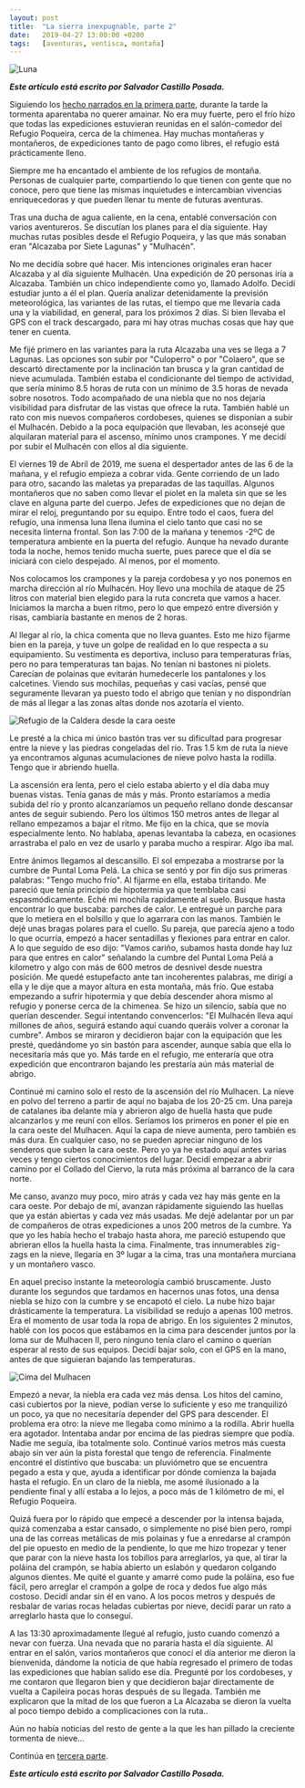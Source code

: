 ```yaml
---
layout: post
title:  "La sierra inexpugnable, parte 2"
date:   2019-04-27 13:00:00 +0200
tags:	[aventuras, ventisca, montaña]
---
```


![Luna][luna]

**_Este artículo está escrito por Salvador Castillo Posada._**

Siguiendo los [hecho narrados en la primera parte][pt1], durante la tarde la
tormenta aparentaba no querer amainar. No era muy fuerte,
pero el frío hizo que todas las expediciones estuvieran reunidas en el
salón-comedor del Refugio Poqueira, cerca de la chimenea. Hay muchas
montañeras y montañeros, de expediciones tanto de pago como libres, el refugio
está prácticamente lleno.

Siempre me ha encantado el ambiente de los refugios de montaña. Personas de
cualquier parte, compartiendo lo que tienen con gente que no conoce, pero que
tiene las mismas inquietudes e intercambian vivencias enriquecedoras y que
pueden llenar tu mente de futuras aventuras.

<!--more-->

Tras una ducha de agua caliente, en la cena, entablé conversación con varios
aventureros. Se discutían los planes para el día siguiente. Hay muchas rutas
posibles desde el Refugio Poqueira, y las que más sonaban eran "Alcazaba por
Siete Lagunas" y "Mulhacén".

No me decidía sobre qué hacer. Mis intenciones originales eran hacer Alcazaba
y al día siguiente Mulhacén. Una expedición de 20 personas iría a Alcazaba.
También un chico independiente como yo, llamado Adolfo. Decidí estudiar junto a
él el plan. Quería analizar detenidamente la previsión meteorológica, las
variantes de las rutas, el tiempo que me llevaría cada una y la viabilidad, en
general, para los próximos 2 días.
Si bien llevaba el GPS con el track descargado, para mi hay otras muchas cosas
que hay que tener en cuenta.

Me fijé primero en las variantes para la ruta Alcazaba una ves se llega a 7
Lagunas. Las opciones son subir por "Culoperro" o por "Colaero", que se
descartó directamente por la inclinación tan brusca y la gran cantidad de
nieve acumulada. También estaba el condicionante del tiempo de actividad, que
sería mínimo 8.5 horas de ruta con un mínimo de 3.5 horas de nevada sobre
nosotros. Todo acompañado de una niebla que no nos dejaría visibilidad para
disfrutar de las vistas que ofrece la ruta.
­
También hablé un rato con mis nuevos compañeros cordobeses, quienes se
disponían a subir el Mulhacén. Debido a la poca equipación que llevaban, les
aconsejé que alquilaran material para el ascenso, mínimo unos crampones. Y me
decidí por subir el Mulhacén con ellos al día siguiente.

El viernes 19 de Abril de 2019, me suena el despertador antes de las 6 de la
mañana, y el refugio empieza a cobrar vida. Gente corriendo de un lado para
otro, sacando las maletas ya preparadas de las taquillas. Algunos montañeros
que no saben como llevar el piolet en la maleta sin que se les clave en alguna
parte del cuerpo. Jefes de expediciones que no dejan de mirar el reloj,
preguntando por su equipo. Entre todo el caos, fuera del refugio, una inmensa
luna llena ilumina el cielo tanto que casi no se necesita linterna frontal.
Son las 7:00 de la mañana y tenemos -2ºC de temperatura ambiente en la puerta
del refugio. Aunque ha nevado durante toda la noche, hemos tenido mucha suerte,
pues parece que el día se iniciará con cielo despejado. Al menos, por el
momento.

Nos colocamos los crampones y la pareja cordobesa y yo nos ponemos en marcha
dirección al río Mulhacén. Hoy llevo una mochila de ataque de 25 litros con
material bien elegido para la ruta concreta que vamos a hacer. Iniciamos la
marcha a buen ritmo, pero lo que empezó entre diversión y risas, cambiaría
bastante en menos de 2 horas.

Al llegar al río, la chica comenta que no lleva guantes. Esto me hizo fijarme
bien en la pareja, y tuve un golpe de realidad en lo que respecta a su
equipamiento. Su vestimenta es deportiva, incluso para temperaturas frías, pero
no para temperaturas tan bajas. No tenían ni bastones ni piolets. Carecían de
polainas que evitarán humedecerle los pantalones y los calcetines. Viendo sus
mochilas, pequeñas y casi vacías, pensé que seguramente llevaran ya puesto todo
el abrigo que tenían y no dispondrían de más al llegar a las zonas altas donde
nos azotaría el viento. 

![Refugio de la Caldera desde la cara oeste][refugio]

Le presté a la chica mi único bastón tras ver su dificultad para progresar
entre la nieve y las piedras congeladas del río. Tras 1.5 km de ruta la nieve
ya encontramos algunas acumulaciones de nieve polvo hasta la rodilla. Tengo
que ir abriendo huella.

La ascensión era lenta, pero el cielo estaba abierto y el día daba muy buenas
vistas. Tenía ganas de más y más. Pronto estaríamos a media subida del río y
pronto alcanzaríamos un pequeño rellano donde descansar antes de seguir
subiendo. Pero los últimos 150 metros antes de llegar al rellano empezamos a
bajar el ritmo. Me fijo en la chica, que se movía especialmente lento. No
hablaba, apenas levantaba la cabeza, en ocasiones arrastraba el palo en vez de
usarlo y paraba mucho a respirar. Algo iba mal.

Entre ánimos llegamos al descansillo. El sol empezaba a mostrarse por la cumbre
de Puntal Loma Pelá. La chica se sentó y por fin dijo sus primeras palabras:
"Tengo mucho frío". Al fijarme en ella, estaba tiritando. Me pareció que tenía
principio de hipotermia ya que temblaba casi espasmódicamente. Eché mi mochila
rapidamente al suelo. Busque hasta encontrar lo que buscaba: parches de calor.
Le entregué un parche para que lo metiera en el bolsillo y que lo agarrara con
las manos. También le dejé unas bragas polares para el cuello.
Su pareja, que parecía ajeno a todo lo que ocurría, empezó a hacer sentadillas
y flexiones para entrar en calor. A lo que seguido de eso dijo: "Vamos cariño,
subamos hasta donde hay luz para que entres en calor" señalando la cumbre del
Puntal Loma Pelá a kilometro y algo con más de 600 metros de desnivel desde
nuestra posición. Me quedé estupefacto ante tan incoherentes palabras, me
dirigí a ella y le dije que a mayor altura en esta montaña, más frío. Que
estaba empezando a sufrir hipotermia y que debía descender ahora mismo al
refugio y ponerse cerca de la chimenea. Se hizo un silencio, sabía que no
querían descender. Seguí intentando convencerlos: "El Mulhacén lleva aquí
millones de años, seguirá estando aquí cuando queráis volver a coronar la
cumbre". Ambos se miraron y decidieron bajar con la equipación que les presté,
quedándome yo sin bastón para ascender, aunque sabía que ella lo necesitaría
más que yo. Más tarde en el refugio, me enteraría que otra expedición que
encontraron bajando les prestaría aún más material de abrigo.

Continué mi camino solo el resto de la ascensión del río Mulhacen. La nieve
en polvo del terreno a partir de aquí no bajaba de los 20-25 cm. Una pareja
de catalanes iba delante mía y abrieron algo de huella hasta que pude
alcanzarlos y me reuní con ellos.
Seríamos los primeros en poner el pie en la cara oeste del Mulhacen.
Aquí la capa de nieve aumenta, pero también es más dura. En cualquier caso,
no se pueden apreciar ninguno de los senderos que suben la cara oeste. Pero yo
ya he estado aquí antes varias veces y tengo ciertos conocimientos del lugar.
Decidí empezar a abrir camino por el Collado del Ciervo, la ruta más próxima al
barranco de la cara norte.

Me canso, avanzo muy poco, miro atrás y cada vez hay más gente en la cara
oeste. Por debajo de mí, avanzan rápidamente siguiendo las huellas que ya están
abiertas y cada vez más usadas. Me dejé adelantar por un par de compañeros de
otras expediciones a unos 200 metros de la cumbre. Ya que yo les había hecho el
trabajo hasta ahora, me pareció estupendo que abrieran ellos la huella hasta
la cima. Finalmente, tras innumerables zig-zags en la nieve, llegaría en 3º
lugar a la cima, tras una montañera murciana y un montañero vasco.

En aquel preciso instante la meteorología cambió bruscamente. Justo durante los
segundos que tardamos en hacernos unas fotos, una densa niebla se hizo con la
cumbre y se encapotó el cielo. La nube hizo bajar drásticamente la
temperatura. La visibilidad se redujo a apenas 100 metros. Era el momento de
usar toda la ropa de abrigo. En los siguientes 2 minutos, hablé con los pocos
que estábamos en la cima para descender juntos por la loma sur de Mulhacen II,
pero ninguno tenía claro el camino o querían esperar al resto de sus equipos.
Decidí bajar solo, con el GPS en la mano, antes de que siguieran bajando las
temperaturas.

![Cima del Mulhacen][cima]

Empezó a nevar, la niebla era cada vez más densa. Los hitos del camino, casi
cubiertos por la nieve, podían verse lo suficiente y eso me tranquilizó un
poco, ya que no necesitaría depender del GPS para descender.
El problema era otro: la nieve me llegaba como mínimo a la rodilla. Abrir
huella era agotador. Intentaba andar por encima de las piedras siempre que
podía. Nadie me seguía, iba totalmente solo. Continué varios metros más cuesta
abajo sin ver aún la pista forestal que tengo de referencia.
Finalmente encontré el distintivo que buscaba: un pluviómetro que se encuentra
pegado a esta y que, ayuda a identificar por dónde comienza la bajada hasta el
refugio. En un claro de la niebla, me asomé ilusionado a la pendiente final
y allí estaba a lo lejos, a poco más de 1 kilómetro de mi, el Refugio Poqueira.

Quizá fuera por lo rápido que empecé a descender por la intensa bajada, 
quizá comenzaba a estar cansado, o simplemente no pisé bien pero, rompí una de
las  correas metálicas de mis polainas y fue a enredarse al crampón del pie
opuesto en medio de la pendiente, lo que me hizo tropezar y tener que parar con
la nieve hasta los tobillos para arreglarlos, ya que, al tirar la poláina del
crampón, se había abierto un eslabón y quedaron colgando algunos dientes. Me
quité el guante y amarré como pude la poláina, eso fue fácil, pero arreglar el
crampón a golpe de roca y dedos fue algo más costoso. Decidí andar sin él en
vano. A los pocos metros y después de resbalar de varias rocas heladas
cubiertas por nieve, decidí parar un rato a arreglarlo hasta que lo conseguí.

A las 13:30 aproximadamente llegué al refugio, justo cuando comenzó a nevar con
fuerza. Una nevada que no pararía hasta el día siguiente. Al entrar en el
salón, varios montañeros que conocí el día anterior me dieron la bienvenida,
dándome la noticia de que había regresado el primero de todas las expediciones
que habían salido ese día. Pregunté por los cordobeses, y me contaron que
llegaron bien y que decidieron bajar directamente de vuelta a Capileira pocas
horas después de su llegada. También me explicaron que la mitad de los que
fueron a La Alcazaba se dieron la vuelta al poco tiempo debido a complicaciones
con la ruta..

Aún no había noticias del resto de gente a la que les han pillado la creciente
tormenta de nieve...

Continúa en [tercera parte][3parte].

**_Este artículo está escrito por Salvador Castillo Posada._**

[pt1]:			{{site.url}}/2019/04/21/la-sierra-inexpugnable1.html
[cima]:			{{site.url}}/assets/20190427-cima.png
[luna]:			{{site.url}}/assets/20190427-luna.png
[refugio]:		{{site.url}}/assets/20190427-refugio-caldera.png
[3parte]:		{{site.url}}/2019/05/29/la-sierra-inexpugnable3.html
